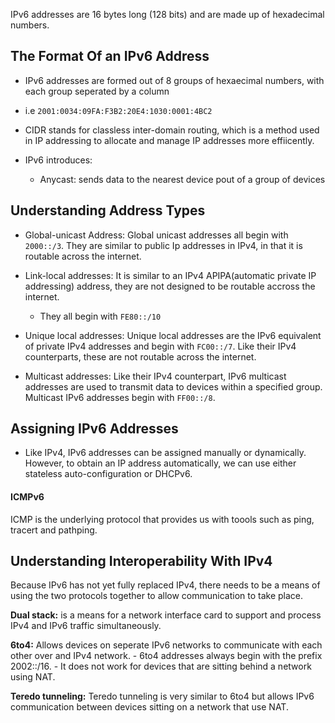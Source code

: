 IPv6 addresses are 16 bytes long (128 bits) and are made up of hexadecimal numbers.

## The Format Of an IPv6 Address
- IPv6 addresses are formed out of 8 groups of hexaecimal numbers, with each
   group seperated by a column

- i.e `2001:0034:09FA:F3B2:20E4:1030:0001:4BC2`

- CIDR stands for classless inter-domain routing, which is a method used in IP      addressing to allocate and manage IP addresses more effiicently.

- IPv6 introduces:
    - Anycast: sends data to the nearest device pout of a group of devices

## Understanding Address Types
- Global-unicast Address: Global unicast addresses all begin with `2000::/3`. They
  are similar to public Ip addresses in IPv4, in that it is routable across the internet.

- Link-local addresses: It is similar to an IPv4 APIPA(automatic private IP         addressing) address, they are not designed to be routable accross the internet.
    - They all begin with  `FE80::/10`

- Unique local addresses: Unique local addresses are the IPv6 equivalent of private IPv4 addresses and begin with `FC00::/7`. Like their IPv4 counterparts, these are not routable across the internet.

- Multicast addresses: Like their IPv4 counterpart, IPv6 multicast addresses are used to transmit data to devices within a specified group. Multicast IPv6 addresses begin with `FF00::/8`.

## Assigning IPv6 Addresses
- Like IPv4, IPv6 addresses can be assigned manually or dynamically. However, to obtain an IP address automatically, we can use either stateless auto-configuration or DHCPv6.
#### ICMPv6
ICMP is the underlying protocol that provides us with toools such as ping, tracert
and pathping.

## Understanding Interoperability With IPv4
 Because IPv6 has not yet fully replaced IPv4, there needs to be a means of using the two protocols together to allow communication to take place.

**Dual stack:** is a means for a network interface card to support and process IPv4 and IPv6 traffic simultaneously.

**6to4:** Allows devices on seperate IPv6 networks to communicate with each other 
over and IPv4 network.
    -  6to4 addresses always begin with the prefix 2002::/16.
    -  It does not work for devices that are sitting behind a
       network using NAT.

**Teredo tunneling:** Teredo tunneling is very similar to 6to4 but allows IPv6 communication between devices sitting on a network that use NAT.